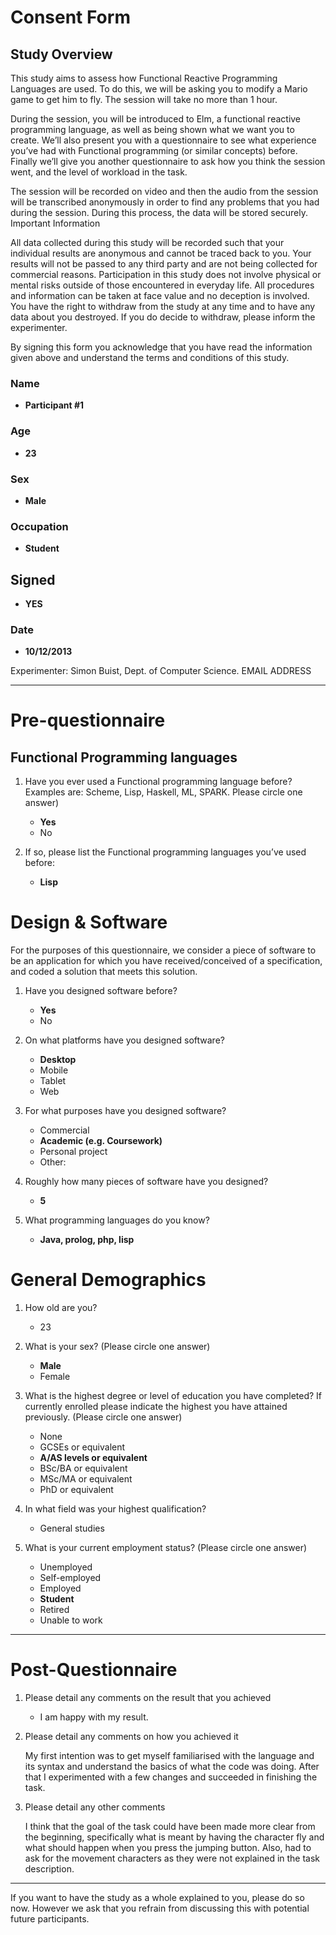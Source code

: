﻿# Consent Form
## Study Overview

This study aims to assess how Functional Reactive Programming Languages are used. To do this, we will be asking you to modify a Mario game to get him to fly. The session will take no more than 1 hour.

During the session, you will be introduced to Elm, a functional reactive programming language, as well as being shown what we want you to create. We’ll also present you with a questionnaire to see what experience you’ve had with Functional programming (or similar concepts) before. Finally we’ll give you another questionnaire to ask how you think the session went, and the level of workload in the task.

The session will be recorded on video and then the audio from the session will be transcribed anonymously in order to find any problems that you had during the session. During this process, the data will be stored securely.
Important Information

All data collected during this study will be recorded such that your individual results are anonymous and cannot be traced back to you. 
Your results will not be passed to any third party and are not being collected for commercial reasons.
Participation in this study does not involve physical or mental risks outside of those encountered in everyday life.
All procedures and information can be taken at face value and no deception is involved.
You have the right to withdraw from the study at any time and to have any data about you destroyed. If you do decide to withdraw, please inform the experimenter. 

By signing this form you acknowledge that you have read the information given above and understand the terms and conditions of this study.

### Name

* **Participant #1**

### Age

* **23**

### Sex

* **Male**

### Occupation

* **Student**

## Signed

* **YES**

### Date

* **10/12/2013**

Experimenter: Simon Buist, Dept. of Computer Science. EMAIL ADDRESS

---

# Pre-questionnaire

## Functional Programming languages

1. Have you ever used a Functional programming language before? Examples are: Scheme, Lisp, Haskell, ML, SPARK. Please circle one answer)

    * **Yes**
    * No

2. If so, please list the Functional programming  languages you’ve used before:

    * **Lisp**

# Design & Software

For the purposes of this questionnaire, we consider a piece of software to be an application for which you have received/conceived of a specification, and coded a solution that meets this solution.

1. Have you designed software before?

    * **Yes**
    * No

2. On what platforms have you designed software?

    * **Desktop**
    * Mobile
    * Tablet
    * Web

3. For what purposes have you designed software?

    * Commercial
    * **Academic (e.g. Coursework)**
    * Personal project
    * Other: 

4. Roughly how many pieces of software have you designed?

    * **5**

5. What programming languages do you know?

    * **Java, prolog, php, lisp**

# General Demographics

1. How old are you?  	

    * 23	

2. What is your sex? (Please circle one answer)

    * **Male**
    * Female

3. What is the highest degree or level of education you have completed? If currently enrolled please indicate the highest you have attained previously. (Please circle one answer)

    * None
    * GCSEs or equivalent
    * **A/AS levels or equivalent**
    * BSc/BA or equivalent
    * MSc/MA or equivalent
    * PhD or equivalent

4. In what field was your highest qualification?

    * General studies

5. What is your current employment status? (Please circle one answer)

    * Unemployed
    * Self-employed
    * Employed
    * **Student**
    * Retired
    * Unable to work

---

# Post-Questionnaire

1. Please detail any comments on the result that you achieved

    * I am happy with my result.

2. Please detail any comments on how you achieved it

    My first intention was to get myself familiarised with the language and its syntax and understand the basics of what the code was doing. After that I experimented with a few changes and succeeded in finishing the task.

3. Please detail any other comments

    I think that the goal of the task could have been made more clear from the beginning, specifically what is meant by having the character fly and what should happen when you press the jumping button. Also, had to ask for the movement characters as they were not explained in the task description.

---

If you want to have the study as a whole explained to you, please do so now. However we ask that you refrain from discussing this with potential future participants.
